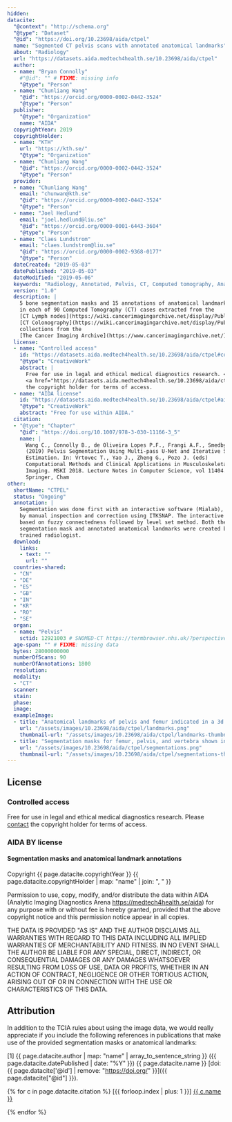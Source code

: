 ```yaml
---
hidden:
datacite:
  "@context": "http://schema.org"
  "@type": "Dataset"
  "@id": "https://doi.org/10.23698/aida/ctpel"
  name: "Segmented CT pelvis scans with annotated anatomical landmarks"
  about: "Radiology"
  url: "https://datasets.aida.medtech4health.se/10.23698/aida/ctpel"
  author:
  - name: "Bryan Connolly"
    #"@id": "" # FIXME: missing info
    "@type": "Person"
  - name: "Chunliang Wang"
    "@id": "https://orcid.org/0000-0002-0442-3524"
    "@type": "Person"
  publisher:
    "@type": "Organization"
    name: "AIDA"
  copyrightYear: 2019
  copyrightHolder:
  - name: "KTH"
    url: "https://kth.se/"
    "@type": "Organization"
  - name: "Chunliang Wang"
    "@id": "https://orcid.org/0000-0002-0442-3524"
    "@type": "Person"
  provider:
  - name: "Chunliang Wang"
    email: "chunwan@kth.se"
    "@id": "https://orcid.org/0000-0002-0442-3524"
    "@type": "Person"
  - name: "Joel Hedlund"
    email: "joel.hedlund@liu.se"
    "@id": "https://orcid.org/0000-0001-6443-3604"
    "@type": "Person"
  - name: "Claes Lundstrom"
    email: "claes.lundstrom@liu.se"
    "@id": "https://orcid.org/0000-0002-9368-0177"
    "@type": "Person"
  dateCreated: "2019-05-03"
  datePublished: "2019-05-03"
  dateModified: "2019-05-06"
  keywords: "Radiology, Annotated, Pelvis, CT, Computed tomography, Anatomical landmarks, Bone segmentation"
  version: "1.0"
  description: |
    5 bone segmentation masks and 15 annotations of anatomical landmarks for pelvis bones
    in each of 90 Computed Tomography (CT) cases extracted from the
    [CT Lymph nodes](https://wiki.cancerimagingarchive.net/display/Public/CT+Lymph+Nodes) and
    [CT Colonography](https://wiki.cancerimagingarchive.net/display/Public/CT+COLONOGRAPHY)
    collections from the
    [The Cancer Imaging Archive](https://www.cancerimagingarchive.net/) (TCIA).
  license:
  - name: "Controlled access"
    id: "https://datasets.aida.medtech4health.se/10.23698/aida/ctpel#controlled-access"
    "@type": "CreativeWork"
    abstract: |
      Free for use in legal and ethical medical diagnostics research. <br/> Please
      <a href="https://datasets.aida.medtech4health.se/10.23698/aida/ctpel#download">contact</a>
      the copyright holder for terms of access.
  - name: "AIDA license"
    id: "https://datasets.aida.medtech4health.se/10.23698/aida/ctpel#aida-license"
    "@type": "CreativeWork"
    abstract: "Free for use within AIDA."
  citation:
  - "@type": "Chapter"
    "@id": "https://doi.org/10.1007/978-3-030-11166-3_5"
    name: |
      Wang C., Connolly B., de Oliveira Lopes P.F., Frangi A.F., Smedby Ö.
      (2019) Pelvis Segmentation Using Multi-pass U-Net and Iterative Shape
      Estimation. In: Vrtovec T., Yao J., Zheng G., Pozo J. (eds)
      Computational Methods and Clinical Applications in Musculoskeletal
      Imaging. MSKI 2018. Lecture Notes in Computer Science, vol 11404.
      Springer, Cham
other:
  shortName: "CTPEL"
  status: "Ongoing"
  annotation: |
    Segmentation was done first with an interactive software (Mialab), followed
    by manual inspection and correction using ITKSNAP. The interactive method is
    based on fuzzy connectedness followed by level set method. Both the
    segmentation mask and annotated anatomical landmarks were created by a
    trained radiologist.
  download:
    links:
    - text: ""
      url: ""
  countries-shared:
  - "CN"
  - "DE"
  - "ES"
  - "GB"
  - "IN"
  - "KR"
  - "RO"
  - "SE"
  organ:
  - name: "Pelvis"
    sctid: 12921003 # SNOMED-CT https://termbrowser.nhs.uk/?perspective=full&conceptId1=%s
  age-span: "" # FIXME: missing data
  bytes: 28000000000
  numberOfScans: 90
  numberOfAnnotations: 1800
  resolution:
  modality:
  - "CT"
  scanner:
  stain:
  phase:
  image:
  exampleImage:
  - title: "Anatomical landmarks of pelvis and femur indicated in a 3d volume rendered image."
    url: "/assets/images/10.23698/aida/ctpel/landmarks.png"
    thumbnail-url: "/assets/images/10.23698/aida/ctpel/landmarks-thumbnail.png"
  - title: "Segmentation masks for femur, pelvis, and vertebra shown in a frontal plane CT image."
    url: "/assets/images/10.23698/aida/ctpel/segmentations.png"
    thumbnail-url: "/assets/images/10.23698/aida/ctpel/segmentations-thumbnail.png"
---
```

## License
### Controlled access
Free for use in legal and ethical medical diagnostics research.
Please [contact](#contact) the copyright holder for terms of access.

### AIDA BY license
#### Segmentation masks and anatomical landmark annotations
Copyright
{{ page.datacite.copyrightYear }}
{{ page.datacite.copyrightHolder | map: "name" |  join: ", " }}

Permission to use, copy, modify, and/or distribute the data within AIDA (Analytic
Imaging Diagnostics Arena https://medtech4health.se/aida) for any purpose with
or without fee is hereby granted, provided that the above copyright notice and
this permission notice appear in all copies.

THE DATA IS PROVIDED "AS IS" AND THE AUTHOR DISCLAIMS ALL WARRANTIES WITH REGARD
TO THIS DATA INCLUDING ALL IMPLIED WARRANTIES OF MERCHANTABILITY AND FITNESS. IN
NO EVENT SHALL THE AUTHOR BE LIABLE FOR ANY SPECIAL, DIRECT, INDIRECT, OR
CONSEQUENTIAL DAMAGES OR ANY DAMAGES WHATSOEVER RESULTING FROM LOSS OF USE, DATA
OR PROFITS, WHETHER IN AN ACTION OF CONTRACT, NEGLIGENCE OR OTHER TORTIOUS
ACTION, ARISING OUT OF OR IN CONNECTION WITH THE USE OR CHARACTERISTICS OF THIS
DATA.

## Attribution
In addition to the TCIA rules about using the image data, we would really
appreciate if you include the following references in publications that make use
of the provided segmentation masks or anatomical landmarks:

[1] {{ page.datacite.author | map: "name" | array_to_sentence_string }}
({{ page.datacite.datePublished | date: "%Y" }})
{{ page.datacite.name }}
[doi:{{ page.datacite['@id'] | remove: "https://doi.org/" }}]({{ page.datacite["@id"] }}).

{% for c in page.datacite.citation %}
  [{{ forloop.index | plus: 1 }}]
  [{{ c.name }}]({{c["@id"]}})

{% endfor %}
